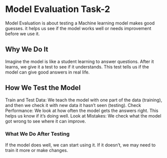 # Model Evaluation Task-2
Model Evaluation is about testing a Machine learning model makes good guesses. it helps us see if the model works well or needs improvement before we use it.
## Why We Do It

Imagine the model is like a student learning to answer questions. After it learns, we give it a test to see if it understands. This test tells us if the model can give good answers in real life.

## How We Test the Model
Train and Test Data: We teach the model with one part of the data (training), and then we check it with new data it hasn’t seen (testing).
Check Performance: We look at how often the model gets the answers right. This helps us know if it’s doing well.
Look at Mistakes: We check what the model got wrong to see where it can improve.

### What We Do After Testing

If the model does well, we can start using it. If it doesn’t, we may need to train it more or make changes.
